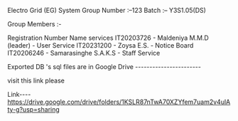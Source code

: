 Electro Grid (EG) System
Group Number :–123 
Batch :– Y3S1.05(DS)

Group Members :-

Registration Number	    Name                                    services
IT20203726	         -  Maldeniya M.M.D (leader)                  -  User Service
IT20231200	         - Zoysa E.S.                                 - Notice Board
IT20206246	         -  Samarasinghe S.A.K.S                      - Staff Service 


Exported DB 's sql files are  in Google Drive -----------------------

visit this link please


Link----https://drive.google.com/drive/folders/1KSLR87nTwA70XZYfem7uam2v4ulAty-g?usp=sharing
